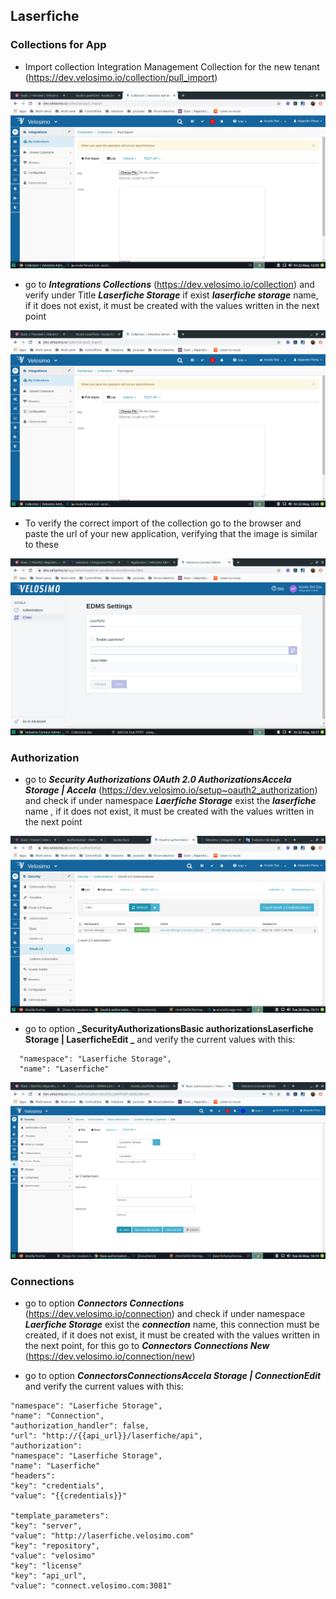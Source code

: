 ## Laserfiche

### Collections for App

- Import collection Integration Management Collection for the new tenant (https://dev.velosimo.io/collection/pull_import)

<img src="photos/importCollectionForApp.png">

- go to **_Integrations Collections_** (https://dev.velosimo.io/collection) and verify under Title **_Laserfiche Storage_** if exist **_laserfiche storage_** name, if it does not exist, it must be created with the values written in the next point

<img src="photos/createTenant/importCollectionForApp.png">

- To verify the correct import of the collection go to the browser and paste the url of your new application, verifying that the image is similar to these

<img src="photos/accelaLaserfiche/imporCollecionLaserfiche.png">

### Authorization

- go to **_Security Authorizations OAuth 2.0 AuthorizationsAccela Storage | Accela_** (https://dev.velosimo.io/setup~oauth2_authorization) and check if under namespace **_Laerfiche Storage_** exist the **_laserfiche_** name , if it does not exist, it must be created with the values written in the next point

<img src="photos/accelaStorage/accelaStorageAuthorization.png">

- go to option **_SecurityAuthorizationsBasic authorizationsLaserfiche Storage | LaserficheEdit _** and verify the current values with this:

```
  "namespace": "Laserfiche Storage",
  "name": "Laserfiche"
```

<img src="photos/accelaLaserfiche/laserficheAuthorizationEdit.png">

### Connections

- go to option **_Connectors Connections_** (https://dev.velosimo.io/connection) and check if under namespace **_Laerfiche Storage_** exist the **_connection_** name, this connection must be created, if it does not exist, it must be created with the values written in the next point, for this go to **_Connectors Connections New_** (https://dev.velosimo.io/connection/new)

- go to option **_ConnectorsConnectionsAccela Storage | ConnectionEdit_** and verify the current values with this:

```
"namespace": "Laserfiche Storage",
"name": "Connection",
"authorization_handler": false,
"url": "http://{{api_url}}/laserfiche/api",
"authorization":
"namespace": "Laserfiche Storage",
"name": "Laserfiche"
"headers":
"key": "credentials",
"value": "{{credentials}}"

"template_parameters":
"key": "server",
"value": "http://laserfiche.velosimo.com"
"key": "repository",
"value": "velosimo"
"key": "license"
"key": "api_url",
"value": "connect.velosimo.com:3081"
```
